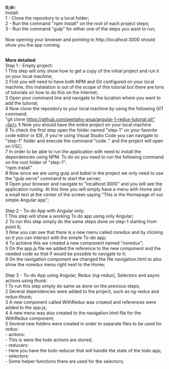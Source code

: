 <strong>tl;dr:</strong><br/>
	Install:<br/>
	1 - Clone the repository to a local folder;<br/>
	2 - Run the command "npm install" on the root of each project steps;<br/>
	3 - Run the command "gulp" for either one of the steps you want to run;<br/>
<br/>
	Now opening your browser and pointing to http://localhost:3000 should show you the app running.<br/>
<br/>

<strong>More detailed:</strong>	
<br/>
Step 1 - Empty project:<br/>
	1 This step will only show how to get a copy of the initial project and run it on your local machine;<br/>
	2 First you will need to have both NPM and Git configured on your local machine, this instalation is out of the scope of this tutorial but there are tons of tutorials on how to do this on the Internet;<br/>
	3 Open your command line and navigate to the location where you want to add the tutorial;<br/>
	4 Now clone the repository to your local machine by using the following GIT command:<br/>
		"git clone https://github.com/pentaho-arua/angular-1-redux-tutorial.git"<br/>
	5 Now you should have the entire project on your local machine<br/>
	6 To check the first step open the folder named "step-1" on your favorite code editor or IDE, if you're using Visual Studio Code you can navigate to "step-1" folder and execute the command "code ." and the project will open on VSC;<br/>
	7 In order to be able to run the application with need to install the dependencies using NPM. To do so you need to run the following command on the root folder of "step-1":<br/>
		"npm install"<br/>
	8 Now since we are using gulp and babel in the project we only need to use the "gulp serve" command to start the server;<br/>
	9 Open your browser and navigate to "localhost:3000" and you will see the application runing. At this time you will simply have a menu with Home and a small text at the center of the screen saying "This is the Homepage of our simple Angular app";<br/>
<br/>
Step 2 - To-do App with Angular only:<br/>
	1 This step will show a working To do app using only Angular;<br/>
	2 To run this step simply do the same steps done on step-1 starting from point 6;<br/>
	3 Now you can see that there is a new menu called noredux and by clicking on it you can interact with the simple To-do app;<br/>
	4 To achieve this we created a new component named "noredux";<br/>
	5 On the app.js file we added the reference to the new component and the needed code so that if would be possible to navigate to it;<br/>
	6 On the navigation component we changed the file navigation.html to also show the noredux menu right next to the Home;<br/>
<br/>
Step 3 - To-do App using Angular, Redux (ng-redux), Selectors and async actions using thunk:<br/>
	1 To run this step simply do same as done on the previous steps;<br/>
	2 Several dependencies were added to the project, such as ng-redux and redux-thunk;<br/>
	3 A new component called WithRedux was created and references were added to the app.js;<br/>
	4 A new menu was also created to the navigation.html file for the WithRedux component;<br/>
	5 Several new folders were created in order to separate files to be used for redux:<br/>
		- actions:<br/>
			- This is were the todo actions are stored;<br/>
		- reducers:<br/>
			- Here you have the todo reducer that will handle the state of the todo app;<br/>
		- selectors:<br/>
			- Some helper functions there are used for the selectors;<br/>
